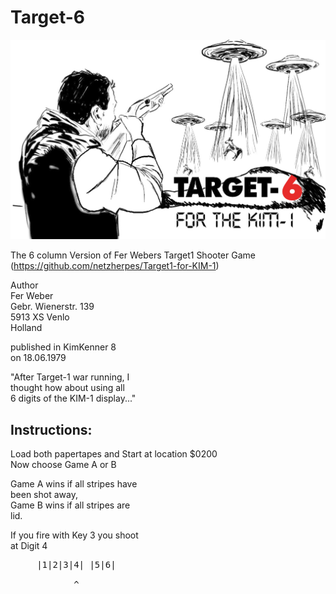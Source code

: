 # Target-6

![t-6](https://github.com/netzherpes/Target-6/raw/main/images/target%236.jpg)

The 6 column Version of Fer Webers Target1 Shooter Game (https://github.com/netzherpes/Target1-for-KIM-1)

Author <br>
Fer Weber<br>
Gebr. Wienerstr. 139<br>
5913 XS Venlo<br>
Holland<br>

published in KimKenner 8<br>
on 18.06.1979

"After Target-1 war running, I <br>
thought how about using all <br>
6 digits of the KIM-1 display..."

## Instructions: 
Load both papertapes and
Start at location $0200<br>
Now choose Game A or B

Game A wins if all stripes have <br>
been shot away,<br>
Game B wins if all stripes are <br>
lid.

If you fire with Key 3 you shoot<br>
at Digit 4  <br>
<pre>
     |1|2|3|4| |5|6|<br>
&nbsp;&nbsp;&nbsp;&nbsp;&nbsp;&nbsp;&nbsp;&nbsp;&nbsp;&nbsp;&nbsp;&nbsp;^
</pre>
